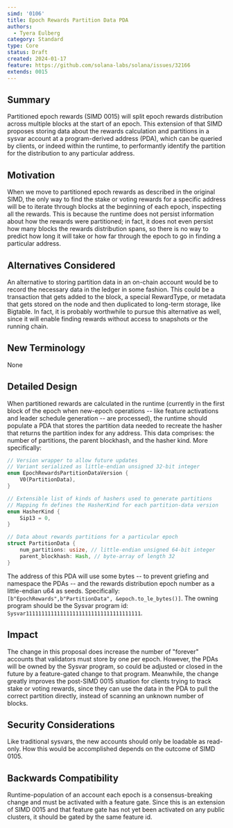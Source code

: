 ```yaml
---
simd: '0106'
title: Epoch Rewards Partition Data PDA
authors:
  - Tyera Eulberg
category: Standard
type: Core
status: Draft
created: 2024-01-17
feature: https://github.com/solana-labs/solana/issues/32166
extends: 0015
---
```


## Summary

Partitioned epoch rewards (SIMD 0015) will split epoch rewards distribution
across multiple blocks at the start of an epoch. This extension of that SIMD
proposes storing data about the rewards calculation and partitions in a sysvar
account at a program-derived address (PDA), which can be queried by clients, or
indeed within the runtime, to performantly identify the partition for the
distribution to any particular address.

## Motivation

When we move to partitioned epoch rewards as described in the original SIMD, the
only way to find the stake or voting rewards for a specific address will be to
iterate through blocks at the beginning of each epoch, inspecting all the
rewards. This is because the runtime does not persist information about how the
rewards were partitioned; in fact, it does not even persist how many blocks the
rewards distribution spans, so there is no way to predict how long it will take
or how far through the epoch to go in finding a particular address.

## Alternatives Considered

An alternative to storing partition data in an on-chain account would be to
record the necessary data in the ledger in some fashion. This could be a
transaction that gets added to the block, a special RewardType, or metadata that
gets stored on the node and then duplicated to long-term storage, like Bigtable.
In fact, it is probably worthwhile to pursue this alternative as well, since it
will enable finding rewards without access to snapshots or the running chain.

## New Terminology

None

## Detailed Design

When partitioned rewards are calculated in the runtime (currently in the first
block of the epoch when new-epoch operations -- like feature activations and
leader schedule generation -- are processed), the runtime should populate a PDA
that stores the partition data needed to recreate the hasher that returns the
partition index for any address. This data comprises: the number of partitions,
the parent blockhash, and the hasher kind. More specifically:

```rust
// Version wrapper to allow future updates
// Variant serialized as little-endian unsigned 32-bit integer
enum EpochRewardsPartitionDataVersion {
    V0(PartitionData),
}

// Extensible list of kinds of hashers used to generate partitions
// Mapping fn defines the HasherKind for each partition-data version
enum HasherKind {
    Sip13 = 0,
}

// Data about rewards partitions for a particular epoch
struct PartitionData {
    num_partitions: usize, // little-endian unsigned 64-bit integer
    parent_blockhash: Hash, // byte-array of length 32
}
```

The address of this PDA will use some bytes -- to prevent griefing and namespace
the PDAs -- and the rewards distribution epoch number as a little-endian u64 as
seeds. Specifically: `[b"EpochRewards",b"PartitionData", &epoch.to_le_bytes()]`.
The owning program should be the Sysvar program id:
`Sysvar1111111111111111111111111111111111111`.

## Impact

The change in this proposal does increase the number of "forever" accounts that
validators must store by one per epoch. However, the PDAs will be owned by the
Sysvar program, so could be adjusted or closed in the future by a feature-gated
change to that program. Meanwhile, the change greatly improves the post-SIMD
0015 situation for clients trying to track stake or voting rewards, since they
can use the data in the PDA to pull the correct partition directly, instead of
scanning an unknown number of blocks.

## Security Considerations

Like traditional sysvars, the new accounts should only be loadable as read-only.
How this would be accomplished depends on the outcome of SIMD 0105.

## Backwards Compatibility

Runtime-population of an account each epoch is a consensus-breaking change and
must be activated with a feature gate. Since this is an extension of SIMD 0015
and that feature gate has not yet been activated on any public clusters, it
should be gated by the same feature id.
